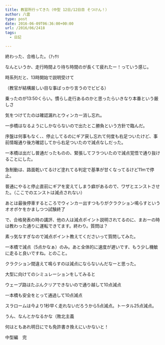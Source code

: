 ```yaml
---
title: 教習所行ってきた（中型 12日/12日目 そつけん！）
author: 八雲
type: post
date: 2016-06-09T06:36:00+00:00
url: /2016/06/2418
tags:
  - 日記

---
```

終わった、合格した。（ｱｯｻﾘ
  
なんというか、走行時間より待ち時間のが長くて疲れたー！っていう感じ。

時系列だと、13時開始で説明受けて
  
（教官が結構厳しい目な事ばっかり言うのでビビる）
  
乗ったのが13:50くらい。慣らし走行あるのかと思ったらいきなり本番という厳しさ
  
気をつけてたのは確認漏れとウィンカー消し忘れ。
  
一歩橋はなるようにしかならないので出たとこ勝負という方針で臨んだ。

序盤は何事もなく、、停止してるのにギア戻し忘れて何度も右足ついたけど、事前情報通り後方確認してから右足ついたので減点なしだった。
  
一本橋は出だし普通だったものの、緊張してフラついたので減点覚悟で通り抜けることにした。
  
急制動は、路面乾いてるけど塗れてる判定で基準が甘くなってるけど11mで停止。
  
普通にやると停止直前にギアを変えてしまう癖があるので、ワザとエンストさせた。（ここでのエンストは減点されない）
  
あとは最後停車するところでウィンカー出すつもりがクラクション鳴らすというオオボケをかましつつ試験終了

で、合格発表の時の講評、他の人は減点ポイント説明されてるのに、まおーの時は教わった通りに運転できてます。終わり。質問は？
  
素っ気なすぎなので減点ポイント教えてくださいって質問してみた。
  
一本橋で減点（5点かなぁ）のみ。あと全体的に速度が遅いです、もう少し機敏に走ると良いですね。とのこと。
  
クラクション間違えて鳴らすのは減点にならないんだなーと思った。

大型に向けてのシミュレーションをしてみると
  
ウェーブ路はたぶんクリアできないので通り越して10点減点
  
一本橋も安全をとって通過して10点減点
  
スラロームは今より1秒早く走れないだろうから5点減点。トータル25点減点。
  
うん、なんとかなるかな（敗北主義

何はともあれ明日にでも免許書き換えにいかないと！
  
中型編　完
